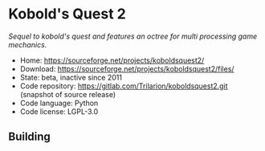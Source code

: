 # Kobold's Quest 2

_Sequel to kobold's quest and features an octree for multi processing game mechanics._

- Home: https://sourceforge.net/projects/koboldsquest2/
- Download: https://sourceforge.net/projects/koboldsquest2/files/
- State: beta, inactive since 2011
- Code repository: https://gitlab.com/Trilarion/koboldsquest2.git (snapshot of source release)
- Code language: Python
- Code license: LGPL-3.0

## Building

